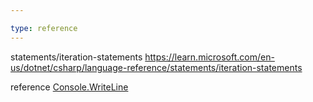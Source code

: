 ```yaml
---

type: reference
---
```


statements/iteration-statements
https://learn.microsoft.com/en-us/dotnet/csharp/language-reference/statements/iteration-statements


reference
[Console.WriteLine](Console.WriteLine.md)
